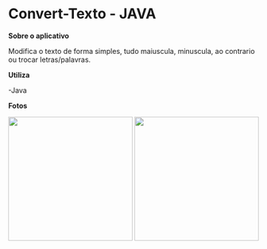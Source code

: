 # Convert-Texto - JAVA
<b>Sobre o aplicativo</b>

Modifica o texto de forma simples, tudo maiuscula, minuscula, ao contrario ou trocar letras/palavras.

<b>Utiliza</b>

-Java

<b>Fotos </b>
<div>
<img src="https://github.com/Isaachbt/Convert-Texto/assets/77562043/d3be0da3-6b40-4a31-a863-501d4b07ab1d.png" width="250px" />
<img src="https://github.com/Isaachbt/Convert-Texto/assets/77562043/5700193b-1098-4c89-9ef0-25e3e2df78b4.png" width="250px" />
</div>


